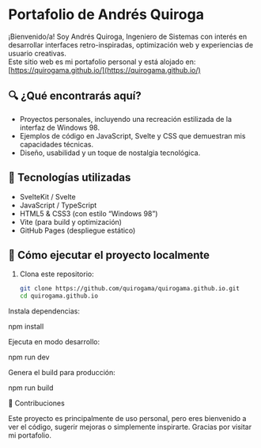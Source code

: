 # Portafolio de Andrés Quiroga

¡Bienvenido/a! Soy Andrés Quiroga, Ingeniero de Sistemas con interés en desarrollar interfaces retro-inspiradas, optimización web y experiencias de usuario creativas.  
Este sitio web es mi portafolio personal y está alojado en: [https://quirogama.github.io/](https://quirogama.github.io/)

## 🔍 ¿Qué encontrarás aquí?
- Proyectos personales, incluyendo una recreación estilizada de la interfaz de Windows 98.  
- Ejemplos de código en JavaScript, Svelte y CSS que demuestran mis capacidades técnicas.  
- Diseño, usabilidad y un toque de nostalgia tecnológica.

## 🧰 Tecnologías utilizadas
- SvelteKit / Svelte  
- JavaScript / TypeScript  
- HTML5 & CSS3 (con estilo “Windows 98”)  
- Vite (para build y optimización)  
- GitHub Pages (despliegue estático)

## 🚀 Cómo ejecutar el proyecto localmente

1. Clona este repositorio:  
   ```bash
   git clone https://github.com/quirogama/quirogama.github.io.git
   cd quirogama.github.io
Instala dependencias:

npm install


Ejecuta en modo desarrollo:

npm run dev


Genera el build para producción:

npm run build

🤝 Contribuciones

Este proyecto es principalmente de uso personal, pero eres bienvenido a ver el código, sugerir mejoras o simplemente inspirarte.
Gracias por visitar mi portafolio.
